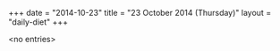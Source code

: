 +++
date = "2014-10-23"
title = "23 October 2014 (Thursday)"
layout = "daily-diet"
+++


\<no entries\>

